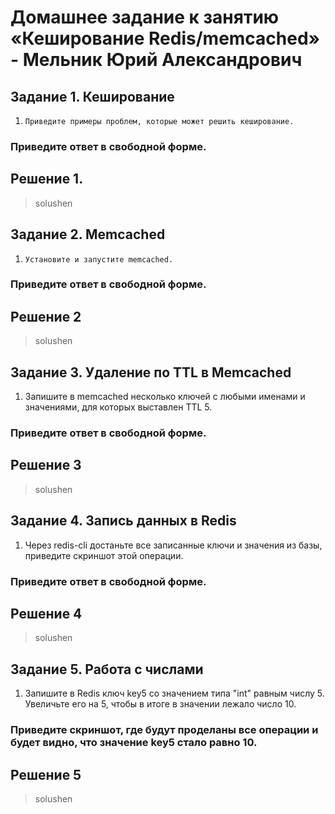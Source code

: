 # Домашнее задание к занятию «Кеширование Redis/memcached» - Мельник Юрий Александрович




## Задание 1. Кеширование
 

1. `Приведите примеры проблем, которые может решить кеширование.`

### Приведите ответ в свободной форме.

## Решение 1.
 <blockquote>
  <p> solushen </p>
 </blockquote>


## Задание 2. Memcached
 
1. `Установите и запустите memcached.`
### Приведите ответ в свободной форме.

## Решение 2
 <blockquote>
  <p> solushen </p>
 </blockquote>


## Задание 3. Удаление по TTL в Memcached

1. Запишите в memcached несколько ключей с любыми именами и значениями, для которых выставлен TTL 5.

### Приведите ответ в свободной форме.

## Решение 3
 <blockquote>
  <p> solushen </p>
 </blockquote>


## Задание 4. Запись данных в Redis

1. Через redis-cli достаньте все записанные ключи и значения из базы, приведите скриншот этой операции.

### Приведите ответ в свободной форме.

## Решение 4
 <blockquote>
  <p> solushen </p>
 </blockquote>


## Задание 5. Работа с числами

1. Запишите в Redis ключ key5 со значением типа "int" равным числу 5. Увеличьте его на 5, чтобы в итоге в значении лежало число 10.

### Приведите скриншот, где будут проделаны все операции и будет видно, что значение key5 стало равно 10.

## Решение 5
 <blockquote>
  <p> solushen </p>
 </blockquote>

